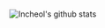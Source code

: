 
<!--<div align="center">
	
  [![Hits](https://hits.seeyoufarm.com/api/count/incr/badge.svg?url=https%3A%2F%2Fgithub.com%2FIncheol-Jung)](https://hits.seeyoufarm.com) 
	
</div> -->




<br/>

<div align="center">

![Incheol's github stats](https://github-readme-stats-sigma-five.vercel.app/api?username=Incheol-Jung&show_icons=true&theme=vue-dark)

</div>

<!-- <br/>

<!-- <div align="center">
	
![trophy](https://github-profile-trophy.vercel.app/?username=Incheol-Jung&theme=flat&row=1&column=6&margin-w=10)

</div> -->

<!-- [![Top Langs](https://github-readme-stats.vercel.app/api/top-langs/?username=Incheol-Jung&hide=html,CSS)](https://github.com/anuraghazra/github-readme-stats) -->
